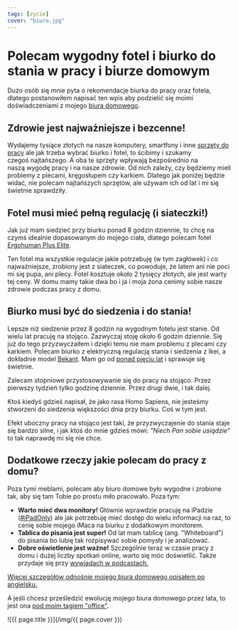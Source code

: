 ```yaml
---
tags: [zycie]
cover: "biuro.jpg"
---
```


# Polecam wygodny fotel i biurko do stania w pracy i biurze domowym

Dużo osób się mnie pyta o rekomendacje biurka do pracy oraz fotela, dlatego postanowiłem napisać ten wpis aby podzielić się moimi doświadczeniami z mojego [biura domowego](/tag/office).

<!--More-->

## Zdrowie jest najważniejsze i bezcenne!

Wydajemy tysiące złotych na nasze komputery, smartfony i inne [sprzęty do pracy](/pl/tag/imagazine) ale jak trzeba wybrać biurko i fotel, to ścibimy i szukamy czegoś najtańszego. A oba te sprzęty wpływają bezpośrednio na naszą wygodę pracy i na nasze zdrowie. Od nich zależy, czy będziemy mieli problemy z plecami, kręgosłupem czy karkiem. Dlatego jak poniżej będzie widać, nie polecam najtańszych sprzętów, ale używam ich od lat i mi się świetnie sprawdziły.

## Fotel musi mieć pełną regulację (i siateczki!)

Jak już mam siedzieć przy biurku ponad 8 godzin dziennie, to chcę na czymś idealnie dopasowanym do mojego ciała, dlatego polecam fotel [Ergohuman Plus Elite](https://www.centrumkrzesel.pl/fotel-ergohuman-plus-elite-bs-kmd31/3294/p).

Ten fotel ma wszystkie regulacje jakie potrzebuję (w tym zagłówek) i co najważniejsze, zrobiony jest z siateczek, co powoduje, że latem ani nie poci mi się pupa, ani plecy. Fotel kosztuje około 2 tysięcy złotych, ale jest warty tej ceny. W domu mamy takie dwa bo i ja i moja żona cenimy sobie nasze zdrowie podczas pracy z domu.

## Biurko musi być do siedzenia i do stania!

Lepsze niż siedzenie przez 8 godzin na wygodnym fotelu jest stanie. Od wielu lat pracuję na stojąco. Zazwyczaj stoję około 6 godzin dziennie. Się już do tego przyzwyczaiłem i dzięki temu nie mam problemu z plecami czy karkiem. Polecam biurko z elektryczną regulacją stania i siedzenia z Ikei, a dokładnie model [Bekant](https://www.ikea.com/pl/pl/p/bekant-biurko-z-regulacja-wysokosci-bialy-czarny-s09022521/). Mam go od [ponad pięciu lat](https://sliwinski.com/homeoffice2015/) i sprawuje się świetnie.

Zalecam stopniowe przystosowywanie się do pracy na stojąco. Przez pierwszy tydzień tylko godzinę dziennie. Przez drugi dwie, i tak dalej.

Ktoś kiedyś gdzieś napisał, że jako rasa Homo Sapiens, nie jesteśmy stworzeni do siedzenia większości dnia przy biurku. Coś w tym jest.

Efekt uboczny pracy na stojąco jest taki, że przyzwyczajenie do stania staje się bardzo silne, i jak ktoś do mnie gdzieś mówi: *"Niech Pan sobie usiądzie"* to tak naprawdę mi się nie chce.

## Dodatkowe rzeczy jakie polecam do pracy z domu?

Poza tymi meblami, polecam aby biuro domowe było wygodne i zrobione tak, aby się tam Tobie po prostu miło pracowało. Poza tym:

- **Warto mieć dwa monitory!** Głównie wprawdzie pracuję na iPadzie ([#iPadOnly](/tag/ipadonly)) ale jak potrzebuję mieć dostęp do wielu informacji na raz, to cenię sobie mojego iMaca na biurku z dodatkowym monitorem.
- **Tablica do pisania jest super!** Od lat mam tablicę (ang. "Whiteboard") do pisania bo lubię tak rozpisywać sobie pomysły i je analizować.
- **Dobre oświetlenie jest ważne!** Szczególnie teraz w czasie pracy z domu i dużej liczby spotkań online, warto się móc doświetlić. Także przydaje się przy [wywiadach w podcastach.](/pl/tag/gosc/)

[Więcej szczegółów odnośnie mojego biura domowego opisałem po angielsku.](/office/)

A jeśli chcesz prześledzić ewolucję mojego biura domowego przez lata, to jest ona [pod moim tagiem "office"](https://sliwinski.com/tag/office).

![{{ page.title }}](/img/{{ page.cover }})

[n]: https://nozbe.com/pl/?a=mike